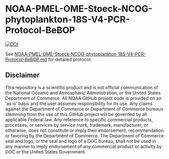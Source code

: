 # NOAA-PMEL-OME-Stoeck-NCOG-phytoplankton-18S-V4-PCR-Protocol-BeBOP

[![DOI](https://zenodo.org/badge/DOI/10.5281/zenodo.11398120.svg)](https://doi.org/10.5281/zenodo.11398120)

See [NOAA-PMEL-OME-Stoeck-NCOG-phytoplankton-18S-V4-PCR-Protocol-BeBOP.md](https://github.com/marinednadude/NOAA-PMEL-OME-Stoeck-phytoplankton-18S-V4-PCR-Protocol-BeBOP/blob/main/NOAA-PMEL-OME-Stoeck-phytoplankton-18S-V4-PCR-Protocol-BeBOP.md) for detailed protocol.  

## Disclaimer
This repository is a scientific product and is not official communication of the National Oceanic and Atmospheric Administration, or the United States Department of Commerce. All NOAA GitHub project code is provided on an ‘as is’ basis and the user assumes responsibility for its use. Any claims against the Department of Commerce or Department of Commerce bureaus stemming from the use of this GitHub project will be governed by all applicable Federal law. Any reference to specific commercial products, processes, or services by service mark, trademark, manufacturer, or otherwise, does not constitute or imply their endorsement, recommendation or favoring by the Department of Commerce. The Department of Commerce seal and logo, or the seal and logo of a DOC bureau, shall not be used in any manner to imply endorsement of any commercial product or activity by DOC or the United States Government.
